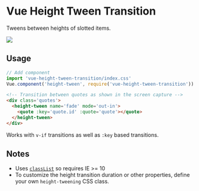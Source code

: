 # Vue Height Tween Transition

Tweens between heights of slotted items.

![](http://yo.bkwld.com/0w3s302M0o2G/Screen%20Recording%202017-09-06%20at%2010.15%20AM.gif)

## Usage

```javascript
// Add component
import 'vue-height-tween-transition/index.css'
Vue.component('height-tween', require('vue-height-tween-transition'))
```

```html
<!-- Transition between quotes as shown in the screen capture -->
<div class='quotes'>
  <height-tween name='fade' mode='out-in'>
    <quote :key='quote.id' :quote='quote'></quote>
  </height-tween>
</div>
```

Works with `v-if` transitions as well as `:key` based transitions.

## Notes

- Uses [`classList`](https://developer.mozilla.org/en-US/docs/Web/API/Element/classList) so requires IE >= 10
- To customize the height transition duration or other properties, define your own `height-tweening` CSS class.
